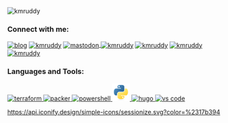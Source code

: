<p align="left"><img align="center" src="https://github-readme-stats.vercel.app/api?username=kmruddy&show_icons=true&locale=en" alt="kmruddy" /></p>

<h3 align="left">Connect with me:</h3>
<p align="left">
<a href="https://www.kmruddy.com/" target="_blank" rel="noreferrer"> <img align="center" src="https://api.iconify.design/openmoji/globe-with-meridians.svg" alt="blog" width="40" height="40"/></a>
<a href="https://twitter.com/kmruddy" target="blank"><img align="center" src="https://api.iconify.design/logos/twitter.svg" alt="kmruddy" height="40" width="40" /></a>
<a href="https://mastodon.kmruddy.com/@kmruddy" target="_blank" rel="noreferrer"> <img align="center" src="https://api.iconify.design/logos/mastodon-icon.svg" alt="mastodon" width="40" height="40"/> </a>
<a href="https://linkedin.com/in/kmruddy" target="blank"><img align="center" src="https://api.iconify.design/skill-icons/linkedin.svg" alt="kmruddy" height="40" width="40" /></a>
<a href="https://stackoverflow.com/users/8279879" target="blank"><img align="center" src="https://api.iconify.design/logos/stackoverflow-icon.svg" alt="kmruddy" height="40" width="40" /></a>
<a href="https://www.youtube.com/@kmruddy" target="blank"><img align="center" src="https://api.iconify.design/logos/youtube-icon.svg" alt="kmruddy" height="40" width="40" /></a>
<a href="https://sessionize.com/kmruddy" target="blank"><img align="center" src="https://api.iconify.design/simple-icons/sessionize.svg?color=%2317b394" alt="kmruddy" height="40" width="40" /></a>
</p>

<h3 align="left">Languages and Tools:</h3>
<p align="left"> <a href="https://terraform.io/" target="_blank" rel="noreferrer"> <img src="https://api.iconify.design/logos-terraform-icon.svg" alt="terraform" width="40" height="40"/> </a> <a href="https://packer.io" target="_blank" rel="noreferrer"> <img src="https://api.iconify.design/logos/packer.svg" alt="packer" width="40" height="40"/> </a> <a href="https://learn.microsoft.com/en-us/powershell/" target="_blank" rel="noreferrer"> <img src="https://api.iconify.design/vscode-icons/file-type-powershell.svg" alt="powershell" width="40" height="40"/> </a> <a href="https://www.python.org" target="_blank" rel="noreferrer"> <img src="https://raw.githubusercontent.com/devicons/devicon/master/icons/python/python-original.svg" alt="python" width="40" height="40"/> </a> <a href="https://gohugo.io/" target="_blank" rel="noreferrer"> <img src="https://api.iconify.design/logos-hugo.svg" alt="hugo" width="40" height="40"/> </a> <a href="https://code.visualstudio.com/" target="_blank" rel="noreferrer"> <img src="https://api.iconify.design/logos/visual-studio-code.svg" alt="vs code" width="40" height="40"/> </a> </p>


https://api.iconify.design/simple-icons/sessionize.svg?color=%2317b394
